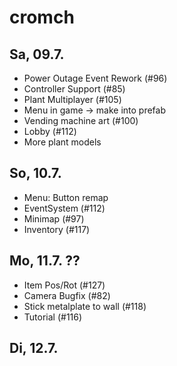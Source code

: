 # cromch

## Sa, 09.7.
* Power Outage Event Rework (#96)
* Controller Support (#85)
* Plant Multiplayer (#105)
* Menu in game -> make into prefab
* Vending machine art (#100)
* Lobby (#112)
* More plant models
## So, 10.7.
* Menu: Button remap
* EventSystem (#112)
* Minimap (#97)
* Inventory (#117)
## Mo, 11.7. ??
* Item Pos/Rot (#127)
* Camera Bugfix (#82)
* Stick metalplate to wall (#118)
* Tutorial (#116)
## Di, 12.7.
